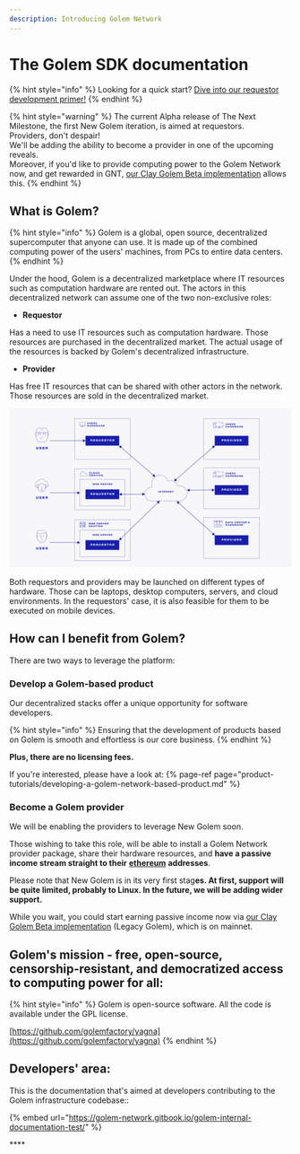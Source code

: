 ```yaml
---
description: Introducing Golem Network
---
```


# The Golem SDK documentation

{% hint style="info" %}
Looking for a quick start? [Dive into our requestor development primer!](tutorials/flash-tutorial-of-requestor-development.md)
{% endhint %}

{% hint style="warning" %}
The current Alpha release of The Next Milestone, the first New Golem iteration, is aimed at requestors.   
Providers, don't despair!   
We'll be adding the ability to become a provider in one of the upcoming reveals.   
Moreover, if you'd like to provide computing power to the Golem Network now, and get rewarded in GNT, [our Clay Golem Beta implementation](https://golem.network/products/clay-beta/) allows this.
{% endhint %}

## What is Golem?

{% hint style="info" %}
Golem is a global, open source, decentralized supercomputer that anyone can use. It is made up of the combined computing power of the users' machines, from PCs to entire data centers.
{% endhint %}

Under the hood, Golem is a decentralized marketplace where IT resources such as computation hardware are rented out. The actors in this decentralized network can assume one of the two non-exclusive roles:

* **Requestor**

Has a need to use IT resources such as computation hardware. Those resources are purchased in the decentralized market. The actual usage of the resources is backed by Golem's decentralized infrastructure.

* **Provider**

Has free IT resources that can be shared with other actors in the network. Those resources are sold in the decentralized market.

![](.gitbook/assets/tnm-docs-infographics-01.jpg)

Both requestors and providers may be launched on different types of hardware. Those can be laptops, desktop computers, servers, and cloud environments. In the requestors' case, it is also feasible for them to be executed on mobile devices.

## How can I benefit from Golem?

There are two ways to leverage the platform: 

### **Develop a Golem-based product**

Our decentralized stacks offer a unique opportunity for software developers. 

{% hint style="info" %}
Ensuring that the development of products based on Golem is smooth and effortless is our core business.
{% endhint %}

 **Plus, there are no licensing fees.**  

If you're interested, please have a look at: 
{% page-ref page="product-tutorials/developing-a-golem-network-based-product.md" %}

### **Become a Golem provider**

We will be enabling the providers to leverage New Golem soon. 

Those wishing to take this role, will be able to install a Golem Network provider package, share their hardware resources, and **have a passive income stream straight to their** [**ethereum**](https://ethereum.org/) **addresses**.

Please note that New Golem is in its very first stag**es. At first, support will be quite limited, probably to Linux. In the future, we will be adding wider support.** 

While you wait, you could start earning passive income now via [our Clay Golem Beta implementation](https://golem.network/products/clay-beta/) \(Legacy Golem\), which is on mainnet.

## Golem's mission - free, open-source, censorship-resistant, and democratized access to computing power for all:  

{% hint style="info" %}
Golem is open-source software. All the code is available under the GPL license.

[https://github.com/golemfactory/yagna](https://github.com/golemfactory/yagna)
{% endhint %}

## Developers' area: 

This is the documentation that's aimed at developers contributing to the Golem infrastructure codebase::

{% embed url="https://golem-network.gitbook.io/golem-internal-documentation-test/" %}

\*\*\*\*

